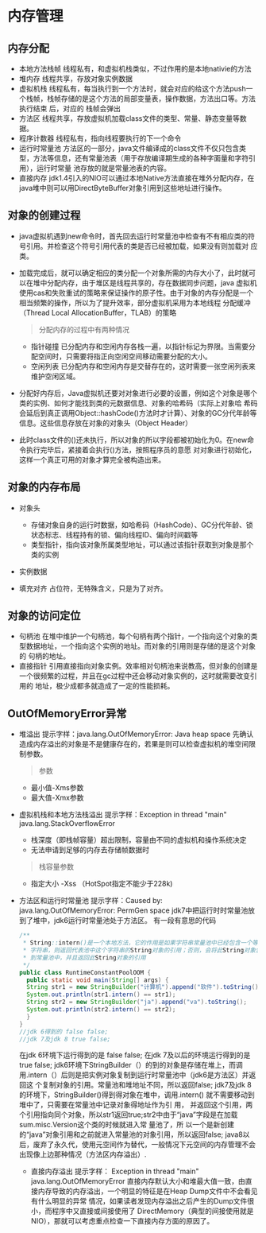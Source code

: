 # 内存管理
## 内存分配
- 本地方法栈帧
  线程私有，和虚拟机栈类似，不过作用的是本地nativie的方法
- 堆内存
  线程共享，存放对象实例数据
- 虚拟机栈
  线程私有，每当执行到一个方法时，就会对应的给这个方法push一个栈帧，栈帧存储的是这个方法的局部变量表，操作数据，方法出口等。方法执行结束  后，对应的
  栈帧会弹出
- 方法区
  线程共享，存放虚拟机加载class文件的类型、常量、静态变量等数据。
- 程序计数器
  线程私有，指向线程要执行的下一个命令
- 运行时常量池
  方法区的一部分，java文件编译成的class文件不仅只包含类型，方法等信息，还有常量池表（用于存放编译期生成的各种字面量和字符引用），运行时常量
  池存放的就是常量池表的内容。
- 直接内存
  jdk1.4引入的NIO可以通过本地Native方法直接在堆外分配内存，在java堆中则可以用DirectByteBuffer对象引用到这些地址进行操作。

## 对象的创建过程
- java虚拟机遇到new命令时，首先回去运行时常量池中检查有不有相应类的符号引用。并检查这个符号引用代表的类是否已经被加载，如果没有则加载对   应类。
- 加载完成后，就可以确定相应的类分配一个对象所需的内存大小了，此时就可以在堆中分配内存，由于堆区是线程共享的，存在数据同步问题，java
  虚拟机使用cas和失败重试的策略来保证操作的原子性。由于对象的内存分配是一个相当频繁的操作，所以为了提升效率，部分虚拟机采用为本地线程   分配缓冲（Thread Local AllocationBuffer，TLAB）的策略
  > 分配内存的过程中有两种情况
  - 指针碰撞
    已分配内存和空闲内存各栈一遍，以指针标记为界限。当需要分配空间时，只需要将指正向空闲空间移动需要分配的大小。
  - 空闲列表
    已分配内存和空闲内存是交替存在的，这时需要一张空闲列表来维护空闲区域。
    
- 分配好内存后，Java虚拟机还要对对象进行必要的设置，例如这个对象是哪个类的实例、如何才能找到类的元数据信息、对象的哈希码（实际上对象哈    希码会延后到真正调用Object::hashCode()方法时才计算）、对象的GC分代年龄等信息。这些信息存放在对象的对象头（Object Header）

- 此时class文件的<init>()还未执行，所以对象的所以字段都被初始化为0。在new命令执行完毕后，紧接着会执行<init>()方法，按照程序员的意愿   对对象进行初始化，这样一个真正可用的对象才算完全被构造出来。

## 对象的内存布局
- 对象头
  - 存储对象自身的运行时数据，如哈希码（HashCode）、GC分代年龄、锁状态标志、线程持有的锁、偏向线程ID、偏向时间戳等
  - 类型指针，指向该对象所属类型地址，可以通过该指针获取到对象是那个类的实例
- 实例数据
  
- 填充对齐
  占位符，无特殊含义，只是为了对齐。
  
## 对象的访问定位
- 句柄池
  在堆中维护一个句柄池，每个句柄有两个指针，一个指向这个对象的类型数据地址，一个指向这个实例的地址。而对象的引用则是存储的是这个对象的   句柄的地址。
- 直接指针
  引用直接指向对象实例。效率相对句柄池来说教高，但对象的创建是一个很频繁的过程，并且在gc过程中还会移动对象实例的，这时就需要改变引用的   地址，极少成都多就造成了一定的性能损耗。

## OutOfMemoryError异常
- 堆溢出
  提示字样：java.lang.OutOfMemoryError: Java heap space
  先确认造成内存溢出的对象是不是健康存在的，若果是则可以检查虚拟机的堆空间限制参数。
  > 参数
  - 最小值-Xms参数
  - 最大值-Xmx参数
  
- 虚拟机栈和本地方法栈溢出
  提示字样：Exception in thread "main" java.lang.StackOverflowError
  - 栈深度（即栈帧容量）超出限制，容量由不同的虚拟机和操作系统决定
  - 无法申请到足够的内存去存储帧数据时
  > 栈容量参数
  - 指定大小 -Xss （HotSpot指定不能少于228k)
  
- 方法区和运行时常量池
  提示字样：Caused by: java.lang.OutOfMemoryError: PermGen space
  jdk7中把运行时时常量池放到了堆中，jdk6运行时常量池处于方法区。
  有一段有意思的代码
  ```java
  /**
   * String::intern()是一个本地方法，它的作用是如果字符串常量池中已经包含一个等于此String对象的
   * 字符串，则返回代表池中这个字符串的String对象的引用；否则，会将此String对象包含的字符串添加
   * 到常量池中，并且返回此String对象的引用
   */
  public class RuntimeConstantPoolOOM {
    public static void main(String[] args) {
    String str1 = new StringBuilder("计算机").append("软件").toString();
    System.out.println(str1.intern() == str1);
    String str2 = new StringBuilder("ja").append("va").toString();
    System.out.println(str2.intern() == str2);
    }
  }
  //jdk 6得到的 false false;
  //jdk 7及jdk 8 true false;
  ```
  在jdk 6环境下运行得到的是 false false; 在jdk 7及以后的环境运行得到的是true false;
  jdk6环境下StringBuilder（）的到的对象是存储在堆上，而调用.intern（）后则是把实例对象复制到运行时常量池中（jdk6是方法区）并返回这   个复制对象的引用。常量池和堆地址不同，所以返回false;
  jdk7及jdk 8的环境下，StringBuilder()得到得对象在堆中，调用.intern() 就不需要移动到堆中了，只需要在常量池中记录对象得地址作为引     用，   并返回这个引用，两个引用指向同个对象，所以str1返回true;str2中由于“java”字段是在加载sum.misc.Version这个类的时候就进入常     量池了，所   以一个是新创建的“java”对象引用和之前就进入常量池的对象引用，所以返回false;
  java8以后，废弃了永久代，使用元空间作为替代，一般情况下元空间的内存管理不会出现像上边那种情况（方法区内存溢出）.
  
  - 直接内存溢出
  提示字样： Exception in thread "main" java.lang.OutOfMemoryError
  直接内存默认大小和堆最大值一致，由直接内存导致的内存溢出，一个明显的特征是在Heap Dump文件中不会看见有什么明显的异常
  情况，如果读者发现内存溢出之后产生的Dump文件很小，而程序中又直接或间接使用了
  DirectMemory（典型的间接使用就是NIO），那就可以考虑重点检查一下直接内存方面的原因了。
